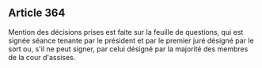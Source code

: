 Article 364
----
Mention des décisions prises est faite sur la feuille de questions, qui est
signée séance tenante par le président et par le premier juré désigné par le
sort ou, s'il ne peut signer, par celui désigné par la majorité des membres de
la cour d'assises.
